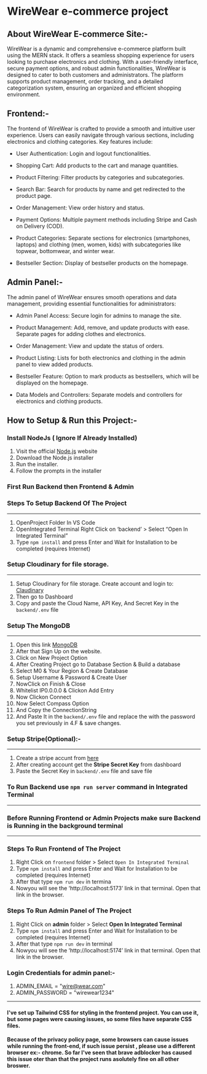 # WireWear e-commerce project

## About WireWear E-commerce Site:-
WireWear is a dynamic and comprehensive e-commerce platform built using the MERN stack. It offers a seamless shopping experience for users looking to purchase electronics and clothing. With a user-friendly interface, secure payment options, and robust admin functionalities, WireWear is designed to cater to both customers and administrators. The platform supports product management, order tracking, and a detailed categorization system, ensuring an organized and efficient shopping environment.


## Frontend:-
The frontend of WireWear is crafted to provide a smooth and intuitive user experience. Users can easily navigate through various sections, including electronics and clothing categories. Key features include:

* User Authentication: Login and logout functionalities.

* Shopping Cart: Add products to the cart and manage quantities.

* Product Filtering: Filter products by categories and subcategories.

* Search Bar: Search for products by name and get redirected to the product page.

* Order Management: View order history and status.

* Payment Options: Multiple payment methods including Stripe and Cash on Delivery (COD).

* Product Categories: Separate sections for electronics (smartphones, laptops) and clothing (men, women, kids) with subcategories like topwear, bottomwear, and winter wear.

* Bestseller Section: Display of bestseller products on the homepage.


## Admin Panel:-
The admin panel of WireWear ensures smooth operations and data management, providing essential functionalities for administrators:
* Admin Panel Access: Secure login for admins to manage the site.

* Product Management: Add, remove, and update products with ease. Separate pages for adding clothes and electronics.

* Order Management: View and update the status of orders.

* Product Listing: Lists for both electronics and clothing in the admin panel to view added products.

* Bestseller Feature: Option to mark products as bestsellers, which will be displayed on the homepage.

* Data Models and Controllers: Separate models and controllers for electronics and clothing products.


## How to Setup & Run this Project:-

### Install NodeJs ( Ignore If Already Installed)
  1. Visit the official [Node.js](https://nodejs.org/en/download/package-manager) website
  2. Download the Node.js installer
  3. Run the installer.
  4. Follow the prompts in the installer

### First Run Backend then Frontend & Admin

### Steps To Setup Backend Of The Project
  ---

  1.  OpenProject Folder In VS Code
  2.  OpenIntegrated Terminal
      Right Click on ‘backend’ > Select “Open In Integrated Terminal”
  3.  Type ``npm install`` and press Enter and Wait for Installation to
      be completed (requires Internet)

### Setup Cloudinary for file storage.
  ---

  1.  Setup Cloudinary for file storage.
      Create account and login to: [Claudinary](https://cloudinary.com/)
  2.  Then go to Dashboard
  3.  Copy and paste the Cloud Name, API Key, And Secret Key in the `backend/.env` file

### Setup The MongoDB
  ---

  1. Open this link [MongoDB](https://www.mongodb.com/cloud/atlas/register)
  2. After that Sign Up on the website.
  3. Click on New Project Option
  4. After Creating Project go to Database Section & Build a database
  5. Select M0 & Your Region & Create Database
  6. Setup Username & Password & Create User
  7. NowClick on Finish & Close
  8. Whitelist IP0.0.0.0 & Clickon Add Entry
  9. Now Clickon Connect
  10. Now Select Compass Option
  11. And Copy the ConnectionString
  12. And Paste It in the `backend/.env` file and replace the <password> with the password you set previously in 4.F & save changes.

### Setup Stripe(Optional):-
  ---
  1. Create a stripe accunt from [here](https://dashboard.stripe.com/register)
  2. After creating account get the **Stripe Secret Key** from dashboard
  3. Paste the Secret Key in `backend/.env` file and save file



### To Run Backend use `npm run server` command in Integrated Terminal
---
  
### Before Running Frontend or Admin Projects make sure Backend is Running in the background terminal
---

### Steps To Run Frontend of The Project
  1. Right Click on `frontend` folder > Select `Open In Integrated Terminal`
  2. Type `npm install` and press Enter and Wait for Installation to be completed
     (requires Internet)
  3. After that type `npm run dev` in termina
  4. Nowyou will see the ‘http://localhost:5173’ link in that
     terminal. Open that link in the browser.

### Steps To Run Admin Panel of The Project

  1. Right Click on **admin** folder > Select **Open In Integrated
     Terminal**
  2. Type `npm install` and press Enter and Wait for Installation to
     be
     completed (requires Internet)
  3. After that type `npm run dev` in terminal
  4. Nowyou will see the ‘http://localhost:5174’ link in that
     terminal. Open that link in the browser.
  
### Login Credentials for admin panel:- 
  1. ADMIN_EMAIL = "wire@wear.com"
  2. ADMIN_PASSWORD = "wirewear1234"
  
---

#### I've set up Tailwind CSS for styling in the frontend project. You can use it, but some pages were causing issues, so some files have separate CSS files.

#### Because of the privacy policy page, some browsers can cause issues while running the front-end, if such issue persist , please use a different browser ex:- chrome. So far I've seen that brave adblocker has caused this issue oter than that the project runs asolutely fine on all other broswer.
